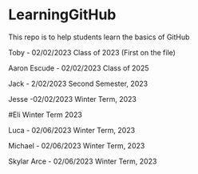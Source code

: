 # LearningGitHub
This repo is to help students learn the basics of GitHub

Toby - 02/02/2023
Class of 2023
(First on the file)


Aaron Escude - 02/02/2023
Class of 2025

Jack - 2/02/2023
Second Semester, 2023 

Jesse -02/02/2023
Winter Term, 2023



#Eli Winter Term 2023

Luca  - 02/06/2023 Winter Term, 2023


Michael - 02/06/2023 Winter Term, 2023


Skylar Arce - 02/06/2023 Winter Term, 2023


